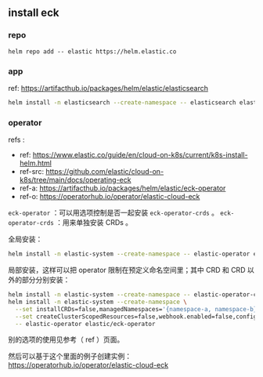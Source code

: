 
## install eck



### repo

~~~~
helm repo add -- elastic https://helm.elastic.co
~~~~

### app

ref: https://artifacthub.io/packages/helm/elastic/elasticsearch

~~~ sh
helm install -n elasticsearch --create-namespace -- elasticsearch elastic/elasticsearch
~~~

### operator

refs :
- ref: https://www.elastic.co/guide/en/cloud-on-k8s/current/k8s-install-helm.html
- ref-src: https://github.com/elastic/cloud-on-k8s/tree/main/docs/operating-eck
- ref-a: https://artifacthub.io/packages/helm/elastic/eck-operator
- ref-o: https://operatorhub.io/operator/elastic-cloud-eck


`eck-operator` ：可以用选项控制是否一起安装 `eck-operator-crds` 。
`eck-operator-crds` ：用来单独安装 CRDs 。

全局安装：

~~~ sh
helm install -n elastic-system --create-namespace -- elastic-operator elastic/eck-operator
~~~

局部安装，这样可以把 operator 限制在预定义命名空间里；其中 CRD 和 CRD 以外的部分分别安装：

~~~ sh
helm install -n elastic-system --create-namespace -- elastic-operator-crds elastic/eck-operator-crds
helm install -n elastic-system --create-namespace \
  --set installCRDs=false,managedNamespaces='{namespace-a, namespace-b}' \
  --set createClusterScopedResources=false,webhook.enabled=false,config.validateStorageClass=false \
  -- elastic-operator elastic/eck-operator
~~~

别的选项的使用见参考（ ref ）页面。

然后可以基于这个里面的例子创建实例： https://operatorhub.io/operator/elastic-cloud-eck

